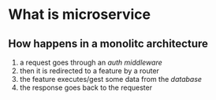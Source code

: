 # What is microservice

## How happens in a monolitc architecture

1. a request goes through an *auth middleware*
2. then it is redirected to a feature by a router
3. the feature executes/gest some data from the *database*
4. the response goes back to the requester
